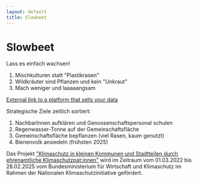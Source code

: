 ```yaml
---
layout: default
title: Slowbeet
---
```


# Slowbeet

Lass es einfach wachsen!

1. Mischkulturen statt "Plastikrasen"
2. Wildkräuter sind Pflanzen und kein "Unkraut"
3. Mach weniger und laaaaangsam

[External link to a platform that sells your data](https://www.instagram.com/explore/tags/slowbeet/)

Strategische Ziele zeitlich sortiert:
1. NachbarInnen aufklären und Genossenschaftspersonal schulen
1. Regenwasser-Tonne auf der Gemeinschaftsfläche
1. Gemeinschaftsfläche bepflanzen (viel Rasen, kaum genutzt)
1. Bienenvolk ansiedeln (frühsten 2025)

Das Projekt ["Klimaschutz in kleinen Kommunen und Stadtteilen durch ehrenamtliche Klimaschutzpat:innen"](https://klimaschutz-ehrenamt.de/ueber-uns/klikks-vor-ort)
wird im Zeitraum vom 01.03.2022 bis 28.02.2025 vom Bundesministerium für Wirtschaft und Klimaschutz im Rahmen der Nationalen
Klimaschutzinitiative gefördert.
